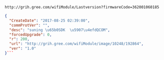 `http://grih.gree.com/wifiModule/Lastversion?firmwareCode=362001060185`

```json
{
  "CreateDate": "2017-08-25 02:39:00",
  "commProtVer": "",
  "desc": "suning \u65b0SDK  \u5907\u4efdQCOM",
  "forcedUpgrade": 0,
  "r": 200,
  "url": "http://grih.gree.com/wifiModule/image/10248/192864",
  "ver": "1.0"
}```